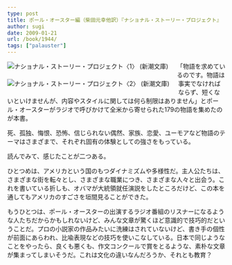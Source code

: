 ```yaml
---
type: post
title: ポール・オースター編（柴田元幸他訳）『ナショナル・ストーリー・プロジェクト』
author: sugi
date: 2009-01-21
url: /book/1944/
tags: ["palauster"]
---
```

<a href="http://www.amazon.co.jp/exec/obidos/ASIN/4102451110/chezsugi-22/ref=nosim/" name="amazletlink" target="_blank"><img src="http://ecx.images-amazon.com/images/I/41LnNGKut%2BL._SL160_.jpg" alt="ナショナル・ストーリー・プロジェクト〈1〉 (新潮文庫)" class="alignleft" style="float: left; margin: 0 20px 20px 0;" /></a><a href="http://www.amazon.co.jp/exec/obidos/ASIN/4102451129/chezsugi-22/ref=nosim/" name="amazletlink" target="_blank"><img src="http://ecx.images-amazon.com/images/I/51Y2cNHMqoL._SL160_.jpg" alt="ナショナル・ストーリー・プロジェクト〈2〉 (新潮文庫)" class="alignleft" style="float: left; margin: 0 20px 20px 0;" /></a>

「物語を求めているのです。物語は事実でなければならず、短くないといけませんが、内容やスタイルに関しては何ら制限はありません」とポール・オースターがラジオで呼びかけて全米から寄せられた179の物語を集めたのが本書。

死、孤独、悔恨、恐怖、信じられない偶然、家族、恋愛、ユーモアなど物語のテーマはさまざまで、それぞれ固有の体験としての強さをもっている。

読んでみて、感じたことが二つある。

ひとつめは、アメリカという国のもつダイナミズムや多様性だ。主人公たちは、さまざまな街を転々とし、さまざまな職業につき、さまざまな人々と出会う。これを書いている折しも、オバマが大統領就任演説をしたところだけど、この本を通してもアメリカのすごさを垣間見ることができた。

もうひとつは、ポール・オースターの出演するラジオ番組のリスナーになるような人たちだからかもしれないけど、みんな文章が驚くほど意識的で技巧的だということだ。プロの小説家の作品みたいに洗練はされていないけど、書き手の個性が前面にあらわれ、比喩表現などの技巧を使いこなしている。日本で同じようなことをやったら、良くも悪くも、作文コンクールで賞をとるような、素朴な文章が集まってしまいそうだ。これは文化の違いなんだろうか、それとも教育？
